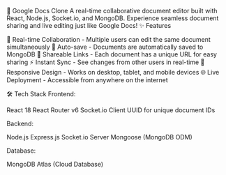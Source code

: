📝 Google Docs Clone
A real-time collaborative document editor built with React, Node.js, Socket.io, and MongoDB. Experience seamless document sharing and live editing just like Google Docs!
✨ Features

🔄 Real-time Collaboration - Multiple users can edit the same document simultaneously
💾 Auto-save - Documents are automatically saved to MongoDB
🔗 Shareable Links - Each document has a unique URL for easy sharing
⚡ Instant Sync - See changes from other users in real-time
📱 Responsive Design - Works on desktop, tablet, and mobile devices
🌐 Live Deployment - Accessible from anywhere on the internet

🛠️ Tech Stack
Frontend:

React 18
React Router v6
Socket.io Client
UUID for unique document IDs

Backend:

Node.js
Express.js
Socket.io Server
Mongoose (MongoDB ODM)

Database:

MongoDB Atlas (Cloud Database)
